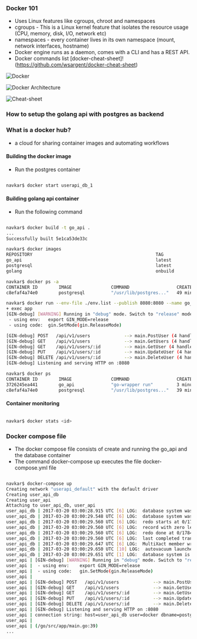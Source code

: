 ### Docker 101

* Uses Linux features like cgroups, chroot and namespaces
* cgroups - This is a Linux kernel feature that isolates the resource usage (CPU, memory, disk, I/O, network etc)
* namespaces - every container lives in its own namespace (mount, network interfaces, hostname)
* Docker engine runs as a daemon, comes with a CLI and has a REST API.
* Docker commands list [docker-cheat-sheet]! (https://github.com/wsargent/docker-cheat-sheet)

![Docker](https://github.com/navkar/user_api/blob/master/images/Docker-vs-Virtualization.jpg)

![Docker Architecture](https://github.com/navkar/user_api/blob/master/images/docker-architecture.png)

![Cheat-sheet](https://github.com/navkar/user_api/blob/master/images/docker_cheat_sheet.png)

### How to setup the golang api with postgres as backend

### What is a docker hub?

* a cloud for sharing container images and automating workflows

#### Building the docker image

* Run the postgres container

```bash

navkar$ docker start userapi_db_1
```

#### Building golang api container

* Run the following command

```bash

navkar$ docker build -t go_api .
...
Successfully built 5e1ca53de33c

navkar$ docker images
REPOSITORY                                               TAG                 IMAGE ID            CREATED             SIZE
go_api                                                   latest              5e1ca53de33c        8 minutes ago       739 MB
postgresql                                               latest              b5940e4e2b8e        32 hours ago        398 MB
golang                                                   onbuild             5e66373f9a5d        2 weeks ago         697 MB

navkar$ docker ps -a
CONTAINER ID        IMAGE               COMMAND                  CREATED             STATUS                    PORTS                    NAMES
c8efaf4a74e0        postgresql          "/usr/lib/postgres..."   49 minutes ago      Up 40 minutes             5432/tcp                 userapi_db_1

navkar$ docker run --env-file ./env.list --publish 8080:8080 --name go_api --link userapi_db_1:postgresql go_api
+ exec app
[GIN-debug] [WARNING] Running in "debug" mode. Switch to "release" mode in production.
 - using env:	export GIN_MODE=release
 - using code:	gin.SetMode(gin.ReleaseMode)

[GIN-debug] POST   /api/v1/users             --> main.PostUser (4 handlers)
[GIN-debug] GET    /api/v1/users             --> main.GetUsers (4 handlers)
[GIN-debug] GET    /api/v1/users/:id         --> main.GetUser (4 handlers)
[GIN-debug] PUT    /api/v1/users/:id         --> main.UpdateUser (4 handlers)
[GIN-debug] DELETE /api/v1/users/:id         --> main.DeleteUser (4 handlers)
[GIN-debug] Listening and serving HTTP on :8080

navkar$ docker ps
CONTAINER ID        IMAGE               COMMAND                  CREATED             STATUS              PORTS                    NAMES
3726245ea441        go_api              "go-wrapper run"         3 minutes ago       Up 3 minutes        0.0.0.0:8080->8080/tcp   go_api
c8efaf4a74e0        postgresql          "/usr/lib/postgres..."   39 minutes ago      Up 31 minutes       5432/tcp                 userapi_db_1
```

#### Container monitoring

```bash

navkar$ docker stats <id>
```

### Docker compose file

* The docker compose file consists of create and running the go_api and the database container
* The command docker-compose up executes the file docker-compose.yml file

```bash

navkar$ docker-compose up
Creating network "userapi_default" with the default driver
Creating user_api_db
Creating user_api
Attaching to user_api_db, user_api
user_api_db | 2017-03-20 03:00:28.915 UTC [6] LOG:  database system was interrupted; last known up at 2017-03-14 15:55:27 UTC
user_api_db | 2017-03-20 03:00:29.548 UTC [6] LOG:  database system was not properly shut down; automatic recovery in progress
user_api_db | 2017-03-20 03:00:29.560 UTC [6] LOG:  redo starts at 0/17843C8
user_api_db | 2017-03-20 03:00:29.560 UTC [6] LOG:  record with zero length at 0/1784408
user_api_db | 2017-03-20 03:00:29.560 UTC [6] LOG:  redo done at 0/17843C8
user_api_db | 2017-03-20 03:00:29.560 UTC [6] LOG:  last completed transaction was at log time 2017-03-14 15:55:27.964861+00
user_api_db | 2017-03-20 03:00:29.647 UTC [6] LOG:  MultiXact member wraparound protections are now enabled
user_api_db | 2017-03-20 03:00:29.650 UTC [10] LOG:  autovacuum launcher started
user_api_db | 2017-03-20 03:00:29.651 UTC [1] LOG:  database system is ready to accept connections
user_api | [GIN-debug] [WARNING] Running in "debug" mode. Switch to "release" mode in production.
user_api |  - using env:	export GIN_MODE=release
user_api |  - using code:	gin.SetMode(gin.ReleaseMode)
user_api | 
user_api | [GIN-debug] POST   /api/v1/users             --> main.PostUser (4 handlers)
user_api | [GIN-debug] GET    /api/v1/users             --> main.GetUsers (4 handlers)
user_api | [GIN-debug] GET    /api/v1/users/:id         --> main.GetUser (4 handlers)
user_api | [GIN-debug] PUT    /api/v1/users/:id         --> main.UpdateUser (4 handlers)
user_api | [GIN-debug] DELETE /api/v1/users/:id         --> main.DeleteUser (4 handlers)
user_api | [GIN-debug] Listening and serving HTTP on :8080
user_api | connection string: host=user_api_db user=docker dbname=postgres sslmode=disable password=docker
user_api | 
user_api | (/go/src/app/main.go:39) 
...
```